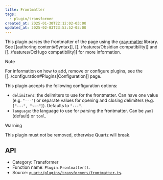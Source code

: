 ```yaml
---
title: Frontmatter
tags:
  - plugin/transformer
created_at: 2025-01-30T22:12:02-03:00
updated_at: 2025-02-03T23:53:52-03:00
---
```


This plugin parses the frontmatter of the page using the [gray-matter](https://github.com/jonschlinkert/gray-matter) library. See [[authoring content#Syntax]], [[../features/Obsidian compatibility]] and [[../features/OxHugo compatibility]] for more information.

> [!note]
> For information on how to add, remove or configure plugins, see the [[../configuration#Plugins|Configuration]] page.

This plugin accepts the following configuration options:

- `delimiters`: the delimiters to use for the frontmatter. Can have one value (e.g. `"---"`) or separate values for opening and closing delimiters (e.g. `["---", "~~~"]`). Defaults to `"---"`.
- `language`: the language to use for parsing the frontmatter. Can be `yaml` (default) or `toml`.

> [!warning]
> This plugin must not be removed, otherwise Quartz will break.

## API

- Category: Transformer
- Function name: `Plugin.Frontmatter()`.
- Source: [`quartz/plugins/transformers/frontmatter.ts`](https://github.com/jackyzha0/quartz/blob/v4/quartz/plugins/transformers/frontmatter.ts).
